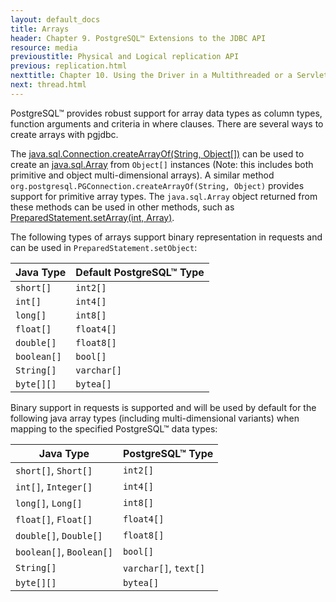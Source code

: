 ```yaml
---
layout: default_docs
title: Arrays
header: Chapter 9. PostgreSQL™ Extensions to the JDBC API
resource: media
previoustitle: Physical and Logical replication API
previous: replication.html
nexttitle: Chapter 10. Using the Driver in a Multithreaded or a Servlet Environment
next: thread.html
---
```


PostgreSQL™ provides robust support for array data types as column types, function arguments
and criteria in where clauses. There are several ways to create arrays with pgjdbc.

The [java.sql.Connection.createArrayOf(String, Object\[\])](https://docs.oracle.com/javase/8/docs/api/java/sql/Connection.html#createArrayOf-java.lang.String-java.lang.Object:A-) can be used to create an [java.sql.Array](https://docs.oracle.com/javase/8/docs/api/java/sql/Array.html) from `Object[]` instances (Note: this includes both primitive and object multi-dimensional arrays).
A similar method `org.postgresql.PGConnection.createArrayOf(String, Object)` provides support for primitive array types.
The `java.sql.Array` object returned from these methods can be used in other methods, such as [PreparedStatement.setArray(int, Array)](https://docs.oracle.com/javase/8/docs/api/java/sql/PreparedStatement.html#setArray-int-java.sql.Array-).

The following types of arrays support binary representation in requests and can be used in `PreparedStatement.setObject`:

Java Type | Default PostgreSQL™ Type
--- | ---
`short[]` | `int2[]`
`int[]` | `int4[]`
`long[]` | `int8[]`
`float[]` | `float4[]`
`double[]` | `float8[]`
`boolean[]` | `bool[]`
`String[]` | `varchar[]`
`byte[][]` | `bytea[]`

Binary support in requests is supported and will be used by default for the following java array types (including multi-dimensional variants) when mapping to the specified PostgreSQL™ data types:

Java Type | PostgreSQL™ Type
--- | ---
`short[]`, `Short[]` | `int2[]`
`int[]`, `Integer[]` | `int4[]`
`long[]`, `Long[]` | `int8[]`
`float[]`, `Float[]` | `float4[]`
`double[]`, `Double[]` | `float8[]`
`boolean[]`, `Boolean[]` | `bool[]`
`String[]` | `varchar[]`, `text[]`
`byte[][]` | `bytea[]`